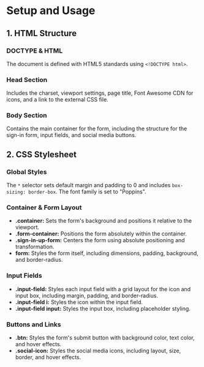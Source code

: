 # Setup and Usage

## 1. HTML Structure

### DOCTYPE & HTML

The document is defined with HTML5 standards using `<!DOCTYPE html>`.

### Head Section

Includes the charset, viewport settings, page title, Font Awesome CDN for icons, and a link to the external CSS file.

### Body Section

Contains the main container for the form, including the structure for the sign-in form, input fields, and social media buttons.

## 2. CSS Stylesheet

### Global Styles

The `*` selector sets default margin and padding to 0 and includes `box-sizing: border-box`. The font family is set to "Poppins".

### Container & Form Layout

- **.container:** Sets the form's background and positions it relative to the viewport.
- **.form-container:** Positions the form absolutely within the container.
- **.sign-in-up-form:** Centers the form using absolute positioning and transformation.
- **form:** Styles the form itself, including dimensions, padding, background, and border-radius.

### Input Fields

- **.input-field:** Styles each input field with a grid layout for the icon and input box, including margin, padding, and border-radius.
- **.input-field i:** Styles the icon within the input field.
- **.input-field input:** Styles the input box, including placeholder styling.

### Buttons and Links

- **.btn:** Styles the form's submit button with background color, text color, and hover effects.
- **.social-icon:** Styles the social media icons, including layout, size, border, and hover effects.
